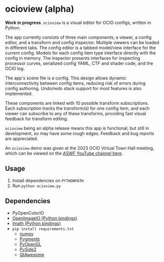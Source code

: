 <!-- SPDX-License-Identifier: CC-BY-4.0 -->
<!-- Copyright Contributors to the OpenColorIO Project. -->

ocioview (alpha)
================

**Work in progress**. ``ocioview`` is a visual editor for OCIO configs, written in 
Python.

The app currently consists of three main components; a viewer, a config editor, and a 
transform and config inspector. Multiple viewers can be loaded in different tabs. The 
config editor is a tabbed model/view interface for the current config. Models for 
each config item type interface directly with the config in memory. The inspector 
presents interfaces for inspecting processor curves, serialized config YAML, CTF and 
shader code, and the OCIO log.

The app's scene file is a config. This design allows dynamic interconnectivity between 
config items, reducing risk of errors during config authoring. Undo/redo stack support 
for most features is also implemented.

These components are linked with 10 possible transform subscriptions. Each subscription 
tracks the transform(s) for one config item, and each viewer can subscribe to any of 
these transforms, providing fast visual feedback for transform editing.

``ocioview`` being an alpha release means this app is functional, but still in development, so 
may have some rough edges. Feedback and bug reports are appreciated.

An ``ocioview`` demo was given at the 2023 OCIO Virtual Town Hall meeting, which can be 
viewed on the [ASWF YouTube channel here](https://www.youtube.com/watch?v=y-oq693Wl8g).

Usage
-----

1. Install dependencies on ``PYTHONPATH``
2. Run ``python ocioview.py``

Dependencies
------------

* PyOpenColorIO
* [OpenImageIO (Python bindings)](https://github.com/OpenImageIO/oiio)
* [Imath (Python bindings)](https://github.com/AcademySoftwareFoundation/Imath)
* ``pip install requirements.txt``
  * [numpy](https://pypi.org/project/numpy/)
  * [Pygments](https://pypi.org/project/Pygments/)
  * [PyOpenGL](https://pypi.org/project/PyOpenGL/)
  * [PySide2](https://pypi.org/project/PySide2/)
  * [QtAwesome](https://pypi.org/project/QtAwesome/)
